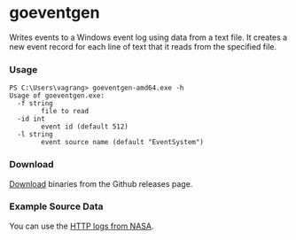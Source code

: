 # goeventgen

Writes events to a Windows event log using data from a text file. It creates a
new event record for each line of text that it reads from the specified file.

### Usage

```
PS C:\Users\vagrang> goeventgen-amd64.exe -h
Usage of goeventgen.exe:
  -f string
        file to read
  -id int
        event id (default 512)
  -l string
        event source name (default "EventSystem")
```

### Download

[Download](https://github.com/andrewkroh/goeventgen/releases/) binaries from the
Github releases page.

### Example Source Data

You can use the [HTTP logs from
NASA](http://ita.ee.lbl.gov/html/contrib/NASA-HTTP.html).
